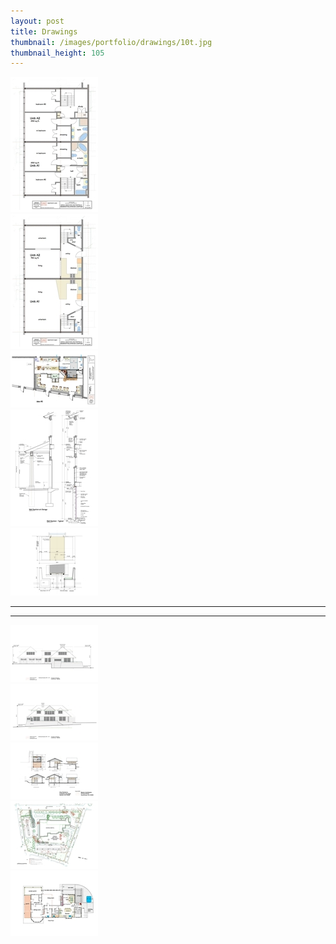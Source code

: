 ```yaml
---
layout: post
title: Drawings
thumbnail: /images/portfolio/drawings/10t.jpg
thumbnail_height: 105
---
```


<div class="span-4 append-1"><a class="fancybox" data-fancybox-group="group" href="/images/portfolio/drawings/1.jpg"><img height="216" width="140" class="top left item" src="/images/portfolio/drawings/1t.jpg"></a></div>
<div class="span-4 append-1"><a class="fancybox" data-fancybox-group="group" href="/images/portfolio/drawings/2.jpg"><img height="216" width="140" class="top left item" src="/images/portfolio/drawings/2t.jpg"></a></div>
<div class="span-4 append-1"><a class="fancybox" data-fancybox-group="group" href="/images/portfolio/drawings/3.jpg"><img height="91" width="140" class="top left item" src="/images/portfolio/drawings/3t.jpg"></a></div>
<div class="span-4 append-1"><a class="fancybox" data-fancybox-group="group" href="/images/portfolio/drawings/4.jpg"><img height="187" width="140" class="top left item" src="/images/portfolio/drawings/4t.jpg"></a></div>
<div class="span-4 last"><a class="fancybox" data-fancybox-group="group" href="/images/portfolio/drawings/5.jpg"><img width="140" height="108" class="top left item" src="/images/portfolio/drawings/5t.jpg"></a></div>

<hr class="space" />
<hr class="space" />

<div class="span-4 append-1"><a class="fancybox" data-fancybox-group="group" href="/images/portfolio/drawings/6.jpg"><img width="140" height="91" class="top left item" src="/images/portfolio/drawings/6t.jpg"></a></div>
<div class="span-4 append-1"><a class="fancybox" data-fancybox-group="group" href="/images/portfolio/drawings/7.jpg"><img width="140" height="91" class="top left item" src="/images/portfolio/drawings/7t.jpg"></a></div>
<div class="span-4 append-1"><a class="fancybox" data-fancybox-group="group" href="/images/portfolio/drawings/8.jpg"><img width="140" height="91" class="top left item" src="/images/portfolio/drawings/8t.jpg"></a></div>
<div class="span-4 append-1"><a class="fancybox" data-fancybox-group="group" href="/images/portfolio/drawings/9.jpg"><img width="140" height="108" class="top left item" src="/images/portfolio/drawings/9t.jpg"></a></div>
<div class="span-4 last"><a class="fancybox" data-fancybox-group="group" href="/images/portfolio/drawings/10.jpg"><img width="140" height="105" class="top left item" src="/images/portfolio/drawings/10t.jpg"></a></div>
